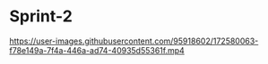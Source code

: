 # Sprint-2

https://user-images.githubusercontent.com/95918602/172580063-f78e149a-7f4a-446a-ad74-40935d55361f.mp4
